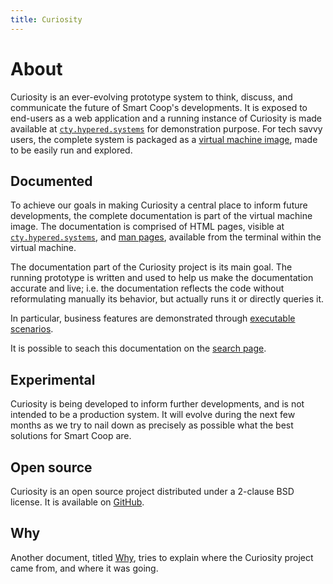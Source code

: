 ```yaml
---
title: Curiosity
---
```



# About

Curiosity is an ever-evolving prototype system to think, discuss, and
communicate the future of Smart Coop's developments. It is exposed to
end-users as a web application and a running instance of Curiosity is made
available at [`cty.hypered.systems`](//cty.hypered.systems) for demonstration purpose. For
tech savvy users, the complete system is packaged as a [virtual machine
image](/documentation/machine), made to be easily run and explored.

## Documented

To achieve our goals in making Curiosity a central place to inform future
developments, the complete documentation is part of the virtual machine image.
The documentation is comprised of HTML pages, visible at
[`cty.hypered.systems`](//cty.hypered.systems/documentation), and [man
pages](/documentation/man-pages), available from the terminal within the
virtual machine.

The documentation part of the Curiosity project is its main goal. The running
prototype is written and used to help us make the documentation accurate and
live; i.e. the documentation reflects the code without reformulating manually
its behavior, but actually runs it or directly queries it.

In particular, business features are demonstrated through [executable
scenarios](/documentation/scenarios).

It is possible to seach this documentation on the [search
page](/documentation/search).

## Experimental

Curiosity is being developed to inform further developments, and is not
intended to be a production system. It will evolve during the next few months
as we try to nail down as precisely as possible what the best solutions for
Smart Coop are.

## Open source

Curiosity is an open source project distributed under a 2-clause BSD license.
It is available on [GitHub](https://github.com/hypered/curiosity).

## Why

Another document, titled [Why](/documentation/why), tries to explain where the
Curiosity project came from, and where it was going.
